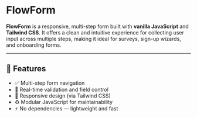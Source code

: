# FlowForm

**FlowForm** is a responsive, multi-step form built with **vanilla JavaScript** and **Tailwind CSS**. It offers a clean and intuitive experience for collecting user input across multiple steps, making it ideal for surveys, sign-up wizards, and onboarding forms.

---

## 🚀 Features

- ✅ Multi-step form navigation
- 🎯 Real-time validation and field control
- 📱  Responsive design (via Tailwind CSS)
- ♻️ Modular JavaScript for maintainability
- ⚡ No dependencies — lightweight and fast
